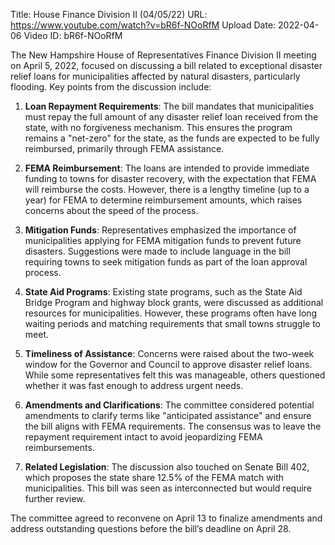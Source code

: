 Title: House Finance Division II (04/05/22)
URL: https://www.youtube.com/watch?v=bR6f-NOoRfM
Upload Date: 2022-04-06
Video ID: bR6f-NOoRfM

The New Hampshire House of Representatives Finance Division II meeting on April 5, 2022, focused on discussing a bill related to exceptional disaster relief loans for municipalities affected by natural disasters, particularly flooding. Key points from the discussion include:

1. **Loan Repayment Requirements**: The bill mandates that municipalities must repay the full amount of any disaster relief loan received from the state, with no forgiveness mechanism. This ensures the program remains a "net-zero" for the state, as the funds are expected to be fully reimbursed, primarily through FEMA assistance.

2. **FEMA Reimbursement**: The loans are intended to provide immediate funding to towns for disaster recovery, with the expectation that FEMA will reimburse the costs. However, there is a lengthy timeline (up to a year) for FEMA to determine reimbursement amounts, which raises concerns about the speed of the process.

3. **Mitigation Funds**: Representatives emphasized the importance of municipalities applying for FEMA mitigation funds to prevent future disasters. Suggestions were made to include language in the bill requiring towns to seek mitigation funds as part of the loan approval process.

4. **State Aid Programs**: Existing state programs, such as the State Aid Bridge Program and highway block grants, were discussed as additional resources for municipalities. However, these programs often have long waiting periods and matching requirements that small towns struggle to meet.

5. **Timeliness of Assistance**: Concerns were raised about the two-week window for the Governor and Council to approve disaster relief loans. While some representatives felt this was manageable, others questioned whether it was fast enough to address urgent needs.

6. **Amendments and Clarifications**: The committee considered potential amendments to clarify terms like "anticipated assistance" and ensure the bill aligns with FEMA requirements. The consensus was to leave the repayment requirement intact to avoid jeopardizing FEMA reimbursements.

7. **Related Legislation**: The discussion also touched on Senate Bill 402, which proposes the state share 12.5% of the FEMA match with municipalities. This bill was seen as interconnected but would require further review.

The committee agreed to reconvene on April 13 to finalize amendments and address outstanding questions before the bill’s deadline on April 28.
